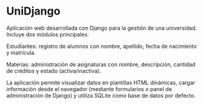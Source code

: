 # UniDjango
Aplicación web desarrollada con Django para la gestión de una universidad.
Incluye dos módulos principales:

Estudiantes: registro de alumnos con nombre, apellido, fecha de nacimiento y matrícula.

Materias: administración de asignaturas con nombre, descripción, cantidad de créditos y estado (activa/inactiva).

La aplicación permite visualizar datos en plantillas HTML dinámicas, cargar información desde el navegador (mediante formularios o panel de administración de Django) y utiliza SQLite como base de datos por defecto.
